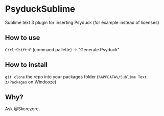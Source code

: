 # PsyduckSublime
Sublime text 3 plugin for inserting Psyduck (for example instead of licenses)

## How to use
`Ctrl+Shift+P` (command pallette) -> "Generate Psyduck"

## How to install
`git clone` the repo into your packages folder (`%APPDATA%/Sublime Text 3/Packages` on Windooze)

## Why?
Ask @Skorezore.
